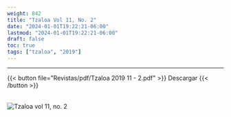```yaml
---
weight: 842
title: "Tzaloa Vol 11, No. 2"
date: "2024-01-01T19:22:21-06:00"
lastmod: "2024-01-01T19:22:21-06:00"
draft: false
toc: true
tags: ["tzaloa", "2019"]
---
```

- - - - - - - - -
{{< button file="Revistas/pdf/Tzaloa 2019 11 - 2.pdf" >}}   Descargar {{< /button >}} 
######
![Tzaloa vol 11, no. 2](images/portada/11-2.jpeg)